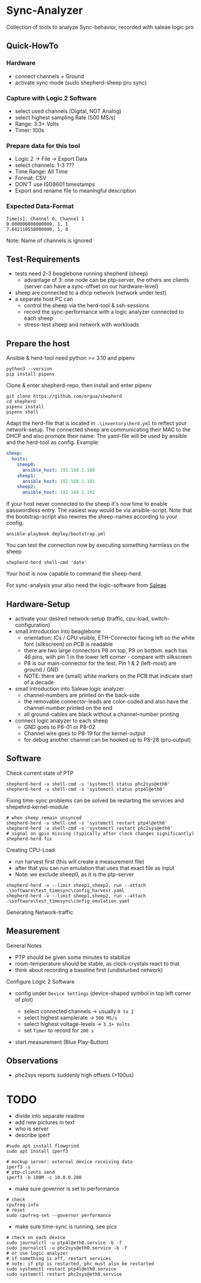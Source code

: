 # Sync-Analyzer

Collection of tools to analyze Sync-behavior, recorded with saleae logic pro

## Quick-HowTo

### Hardware

- connect channels + Ground
- activate sync mode (sudo shepherd-sheep pru sync)

### Capture with Logic 2 Software

- select used channels (Digital, NOT Analog)
- select highest sampling Rate (500 MS/s)
- Range: 3.3+ Volts
- Timer: 100s

### Prepare data for this tool

- Logic 2 -> File -> Export Data
- select channels: 1-3 ???
- Time Range: All Time
- Format: CSV
- DON'T use ISO8601 timestamps
- Export and rename file to meaningful description

### Expected Data-Format

```csv
Time[s], Channel 0, Channel 1
0.000000000000000, 1, 1
7.642110550000000, 1, 0
```

Note: Name of channels is ignored

## Test-Requirements

- tests need 2-3 beaglebone running shepherd (sheep)
  - advantage of 3: one node can be ptp-server, the others are clients (server can have a sync-offset on our hardware-level)
- sheep are connected to a dhcp network (network under test)
- a separate host PC can
  - control the sheep via the herd-tool & ssh-sessions
  - record the sync-performance with a logic analyzer connected to each sheep
  - stress-test sheep and network with workloads

## Prepare the host

Ansible & herd-tool need python >= 3.10 and pipenv

```shell
python3 --version
pip install pipenv
```

Clone & enter shepherd-repo, then install and enter pipenv

```shell
git clone https://github.com/orgua/shepherd
cd shepherd
pipenv install
pipenv shell
```

Adapt the herd-file that is located in `.\inventory\herd.yml` to reflect your network-setup. The connected sheep are communicating their MAC to the DHCP and also promote their name. The yaml-file will be used by ansible and the herd-tool as config. Example:

```yaml
sheep:
  hosts:
    sheep0:
      ansible_host: 192.168.1.100
    sheep1:
      ansible_host: 192.168.1.101
    sheep2:
      ansible_host: 192.168.1.102
```

If your host never connected to the sheep it's now time to enable passwordless entry. The easiest way would be via ansible-script. Note that the bootstrap-script also rewires the sheep-names according to your config.

```shell
ansible-playbook deploy/bootstrap.yml
```

You can test the connection now by executing something harmless on the sheep

```
shepherd-herd shell-cmd 'date'
```

Your host is now capable to command the sheep-herd.

For sync-analysis your also need the logic-software from [Saleae](https://www.saleae.com/downloads/)

## Hardware-Setup

- activate your desired network-setup (traffic, cpu-load, switch-configuration)
- small introduction into beaglebone
  - orientation: ICs / CPU visible, ETH-Connector facing left so the white font (silkscreen) on PCB is readable
  - there are two large connectors P8 on top, P9 on bottom. each has 46 pins, with pin 1 in the lower left corner - compare with silkscreen
  - P8 is our main-connector for the test. Pin 1 & 2 (left-most) are ground / GND
  - NOTE: there are (small) white markers on the PCB that indicate start of a decade
- small introduction into Saleae logic analyzer
  - channel-numbers are printed on the back-side
  - the removable connector-leads are color-coded and also have the channel-number printed on the end
  - all ground-cables are black without a channel-number printing
- connect logic analyzer to each sheep
  - GND goes to P8-01 or P8-02
  - Channel wire goes to P8-19 for the kernel-output
  - for debug another channel can be hooked up to P8-28 (pru-output)

## Software

Check current state of PTP

```Shell
shepherd-herd -v shell-cmd -s 'systemctl status phc2sys@eth0'
shepherd-herd -v shell-cmd -s 'systemctl status ptp4l@eth0'
```

Fixing time-sync problems can be solved be restarting the services and shepehrd-kernel-module

```shell
# when sheep remain unsynced
shepherd-herd -v shell-cmd -s 'systemctl restart ptp4l@eth0'
shepherd-herd -v shell-cmd -s 'systemctl restart phc2sys@eth0'
# signal on gpio missing (typically after clock changes significantly)
shepherd-herd fix
```

Creating CPU-Load

- run harvest first (this will create a measurement file)
- after that you can run emulation that uses that exact file as input
- Note: we exclude sheep0, as it is the ptp-server

```
shepherd-herd -v --limit sheep1,sheep2, run --attach .\software\test_timesync\config_harvest.yaml
shepherd-herd -v --limit sheep1,sheep2, run --attach .\software\test_timesync\config_emulation.yaml
```

Generating Network-traffic

## Measurement

General Notes

- PTP should be given some minutes to stabilize
- room-temperature should be stable, as clock-crystals react to that
- think about recording a baseline first (undisturbed network)

Configure Logic 2 Software

- config under `Device Settings` (device-shaped symbol in top left corner of plot)
  - select connected channels -> usually `0 to 2`
  - select highest samplerate -> `500 MS/s`
  - select highest voltage-levels -> `3.3+ Volts`
  - set `Timer` to record for `200 s`

- start measurement (Blue Play-Button)

## Observations

- phc2sys reports suddenly high offsets (>100us)


# TODO

- divide into separate readme
- add new pictures in text
- who is server
- describe iperf

```Shell
#sudo apt install flowgrind
sudo apt install iperf3

# mockup server: external device receiving data
iperf3 -s
# ptp-clients send
iperf3 -b 100M -c 10.0.0.200
```

- make sure governor is set to performance

```Shell
# check
cpufreq-info
# reset
sudo cpufreq-set --governor performance
```

- make sure time-sync is running, see pics

```shell
# check on each device
sudo journalctl -u ptp4l@eth0.service -b -f
sudo journalctl -u phc2sys@eth0.service -b -f
# or use logic analyzer
# if something is off, restart services
# note: if ptp is restarted, phc must also be restarted
sudo systemctl restart ptp4l@eth0.service
sudo systemctl restart phc2sys@eth0.service
```
